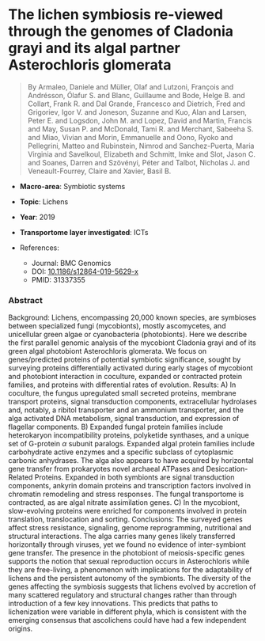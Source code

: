 # The lichen symbiosis re-viewed through the genomes of Cladonia grayi and its algal partner Asterochloris glomerata

> By Armaleo, Daniele and Müller, Olaf and Lutzoni, François and Andrésson, Ólafur S. and Blanc, Guillaume and Bode, Helge B. and Collart, Frank R. and Dal Grande, Francesco and Dietrich, Fred and Grigoriev, Igor V. and Joneson, Suzanne and Kuo, Alan and Larsen, Peter E. and Logsdon, John M. and Lopez, David and Martin, Francis and May, Susan P. and McDonald, Tami R. and Merchant, Sabeeha S. and Miao, Vivian and Morin, Emmanuelle and Oono, Ryoko and Pellegrini, Matteo and Rubinstein, Nimrod and Sanchez-Puerta, Maria Virginia and Savelkoul, Elizabeth and Schmitt, Imke and Slot, Jason C. and Soanes, Darren and Szövényi, Péter and Talbot, Nicholas J. and Veneault-Fourrey, Claire and Xavier, Basil B.

- **Macro-area**: Symbiotic systems
- **Topic**: Lichens
- **Year**: 2019
- **Transportome layer investigated**: ICTs

- References:
  - Journal: BMC Genomics
  - DOI: [10.1186/s12864-019-5629-x](https://doi.org/10.1186/s12864-019-5629-x)
  - PMID: 31337355

### Abstract

Background: Lichens, encompassing 20,000 known species, are symbioses between specialized fungi (mycobionts), mostly ascomycetes, and unicellular green algae or cyanobacteria (photobionts). Here we describe the first parallel genomic analysis of the mycobiont Cladonia grayi and of its green algal photobiont Asterochloris glomerata. We focus on genes/predicted proteins of potential symbiotic significance, sought by surveying proteins differentially activated during early stages of mycobiont and photobiont interaction in coculture, expanded or contracted protein families, and proteins with differential rates of evolution. Results: A) In coculture, the fungus upregulated small secreted proteins, membrane transport proteins, signal transduction components, extracellular hydrolases and, notably, a ribitol transporter and an ammonium transporter, and the alga activated DNA metabolism, signal transduction, and expression of flagellar components. B) Expanded fungal protein families include heterokaryon incompatibility proteins, polyketide synthases, and a unique set of G-protein $α$ subunit paralogs. Expanded algal protein families include carbohydrate active enzymes and a specific subclass of cytoplasmic carbonic anhydrases. The alga also appears to have acquired by horizontal gene transfer from prokaryotes novel archaeal ATPases and Desiccation-Related Proteins. Expanded in both symbionts are signal transduction components, ankyrin domain proteins and transcription factors involved in chromatin remodeling and stress responses. The fungal transportome is contracted, as are algal nitrate assimilation genes. C) In the mycobiont, slow-evolving proteins were enriched for components involved in protein translation, translocation and sorting. Conclusions: The surveyed genes affect stress resistance, signaling, genome reprogramming, nutritional and structural interactions. The alga carries many genes likely transferred horizontally through viruses, yet we found no evidence of inter-symbiont gene transfer. The presence in the photobiont of meiosis-specific genes supports the notion that sexual reproduction occurs in Asterochloris while they are free-living, a phenomenon with implications for the adaptability of lichens and the persistent autonomy of the symbionts. The diversity of the genes affecting the symbiosis suggests that lichens evolved by accretion of many scattered regulatory and structural changes rather than through introduction of a few key innovations. This predicts that paths to lichenization were variable in different phyla, which is consistent with the emerging consensus that ascolichens could have had a few independent origins.
